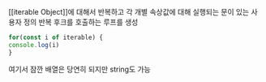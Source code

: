 ---
---

[[iterable Object]]에 대해서 반복하고 각 개별 속상값에 대해 실행되는 문이 있는 사용자 정의 반복 후크를 호출하는 루프를 생성

```js
for(const i of iterable) {
console.log(i)
}
```

여기서 잠깐 배열은 당연히 되지만 string도 가능 